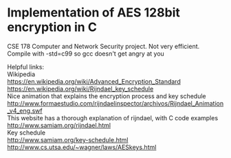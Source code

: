 # Implementation of AES 128bit encryption in C

CSE 178 Computer and Network Security project. Not very efficient. Compile with -std=c99 so gcc doesn't get angry at you

Helpful links:<br>
Wikipedia<br>
https://en.wikipedia.org/wiki/Advanced_Encryption_Standard<br>
https://en.wikipedia.org/wiki/Rijndael_key_schedule<br>
Nice animation that explains the encryption process and key schedule<br>
http://www.formaestudio.com/rijndaelinspector/archivos/Rijndael_Animation_v4_eng.swf<br>
This website has a thorough explanation of rijndael, with C code examples<br>
http://www.samiam.org/rijndael.html<br>
Key schedule<br>
http://www.samiam.org/key-schedule.html<br>
http://www.cs.utsa.edu/~wagner/laws/AESkeys.html<br>